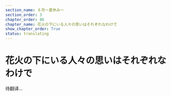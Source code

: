 ```yaml
---
section_name: ８月～夏休み～
section_order: 3
chapter_order: 86
chapter_name: 花火の下にいる人々の思いはそれぞれなわけで
show_chapter_order: True
status: translating
---
```


# 花火の下にいる人々の思いはそれぞれなわけで
待翻译...
